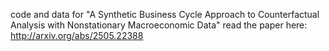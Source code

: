code and data for "A Synthetic Business Cycle Approach to Counterfactual Analysis with Nonstationary Macroeconomic Data"
read the paper here: http://arxiv.org/abs/2505.22388
